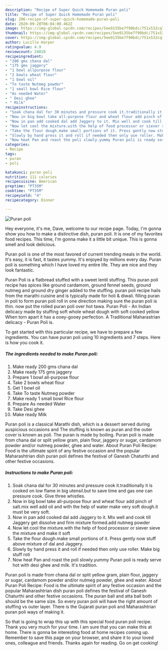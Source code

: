 ```yaml
---
description: "Recipe of Super Quick Homemade Puran poli"
title: "Recipe of Super Quick Homemade Puran poli"
slug: 206-recipe-of-super-quick-homemade-puran-poli
date: 2020-09-28T06:04:00.462Z
image: https://img-global.cpcdn.com/recipes/5ee9135be7f90bdc/751x532cq70/puran-poli-recipe-main-photo.jpg
thumbnail: https://img-global.cpcdn.com/recipes/5ee9135be7f90bdc/751x532cq70/puran-poli-recipe-main-photo.jpg
cover: https://img-global.cpcdn.com/recipes/5ee9135be7f90bdc/751x532cq70/puran-poli-recipe-main-photo.jpg
author: Lucille Harper
ratingvalue: 4.9
reviewcount: 24810
recipeingredient:
- "200 gms chana dal"
- "175 gms jaggery"
- "1 bowl allpurpose flour"
- "2 bowls wheat flour"
- "1 bowl oil"
- "To taste Nutmeg powder"
- "1 small bowl Rice flour"
- "As needed Water"
- " Desi ghee"
- " Milk"
recipeinstructions:
- "Soak chana dal for 30 minutes and pressure cook it.traditionally it is cooked on low flame in big utensil.but to save time and gas one can pressure cook. Give three whistles."
- "Now in big bowl take all-purpose flour and wheat flour add pinch of salt.mix well add oil and with the help of water make very soft dough.it must be very soft."
- "Now in pan add cooked dal add Jaggery to it. Mix well and cook till Jaggery get dissolve and firm mixture formed.add nutmeg powder"
- "Now let cool the mixture.with the help of food processor or siever sieve the mixture and make it soft"
- "Take the flour dough.make small portions of it. Press gently now stuff above mixture of dal and Jaggery."
- "Slowly by hand press it and roll if needed then only use roller. Make big stuff roti"
- "Now heat Pan and roast the poli slowly.yummy Puran poli is ready serve hot with desi ghee and milk. It&#39;s tradition."
categories:
- Recipe
tags:
- puran
- poli

katakunci: puran poli 
nutrition: 111 calories
recipecuisine: American
preptime: "PT35M"
cooktime: "PT35M"
recipeyield: "4"
recipecategory: Dinner

---
```



![Puran poli](https://img-global.cpcdn.com/recipes/5ee9135be7f90bdc/751x532cq70/puran-poli-recipe-main-photo.jpg)

Hey everyone, it's me, Dave, welcome to our recipe page. Today, I'm gonna show you how to make a distinctive dish, puran poli. It is one of my favorites food recipes. This time, I'm gonna make it a little bit unique. This is gonna smell and look delicious.

Puran poli is one of the most favored of current trending meals in the world. It's easy, it is fast, it tastes yummy. It's enjoyed by millions every day. Puran poli is something which I have loved my entire life. They are nice and they look fantastic.

Puran Poli is a flatbread stuffed with a sweet lentil stuffing. This puran poli recipe has spices like ground cardamom, ground fennel seeds, ground nutmeg and ground dry ginger added to the stuffing. puran poli recipe hails from the marathi cuisine and is typically made for holi &amp; diwali. filling puran in poli to form puran poli roll in one direction making sure the puran poli is thin. now put the rolled puran poli over hot tawa. Puran Poli - An Indian delicacy made by stuffing soft whole wheat dough with soft cooked yellow When torn apart it has a ooey-gooey perfection. A Traditional Maharastrian delicacy - Puran Poli is.


To get started with this particular recipe, we have to prepare a few ingredients. You can have puran poli using 10 ingredients and 7 steps. Here is how you cook it.

<!--inarticleads1-->

##### The ingredients needed to make Puran poli:

1. Make ready 200 gms chana dal
1. Make ready 175 gms jaggery
1. Prepare 1 bowl all-purpose flour
1. Take 2 bowls wheat flour
1. Get 1 bowl oil
1. Take To taste Nutmeg powder
1. Make ready 1 small bowl Rice flour
1. Prepare As needed Water
1. Take  Desi ghee
1. Make ready  Milk


Puran poli is a classical Marathi dish, which is a dessert served during auspicious occasions and The stuffing is known as puran and the outer cover is known as poli. The puran is made by boiling. Puran poli is made from chana dal or split yellow gram, plain flour, jaggery or sugar, cardamom powder and/or nutmeg powder, ghee and water. About Puran Poli Recipe: Food is the ultimate spirit of any festive occasion and the popular Maharashtrian dish puran poli defines the festival of Ganesh Chaturthi and other festive occasions. 

<!--inarticleads2-->

##### Instructions to make Puran poli:

1. Soak chana dal for 30 minutes and pressure cook it.traditionally it is cooked on low flame in big utensil.but to save time and gas one can pressure cook. Give three whistles.
1. Now in big bowl take all-purpose flour and wheat flour add pinch of salt.mix well add oil and with the help of water make very soft dough.it must be very soft.
1. Now in pan add cooked dal add Jaggery to it. Mix well and cook till Jaggery get dissolve and firm mixture formed.add nutmeg powder
1. Now let cool the mixture.with the help of food processor or siever sieve the mixture and make it soft
1. Take the flour dough.make small portions of it. Press gently now stuff above mixture of dal and Jaggery.
1. Slowly by hand press it and roll if needed then only use roller. Make big stuff roti
1. Now heat Pan and roast the poli slowly.yummy Puran poli is ready serve hot with desi ghee and milk. It&#39;s tradition.


Puran poli is made from chana dal or split yellow gram, plain flour, jaggery or sugar, cardamom powder and/or nutmeg powder, ghee and water. About Puran Poli Recipe: Food is the ultimate spirit of any festive occasion and the popular Maharashtrian dish puran poli defines the festival of Ganesh Chaturthi and other festive occasions. The puran ball and atta ball both should be the same size. So every puran poli will have the right amount of stuffing vs outer layer. There is the Gujarati puran poli and Maharashtrian puran poli ways of making it. 

So that is going to wrap this up with this special food puran poli recipe. Thank you very much for your time. I am sure that you can make this at home. There is gonna be interesting food at home recipes coming up. Remember to save this page on your browser, and share it to your loved ones, colleague and friends. Thanks again for reading. Go on get cooking!
